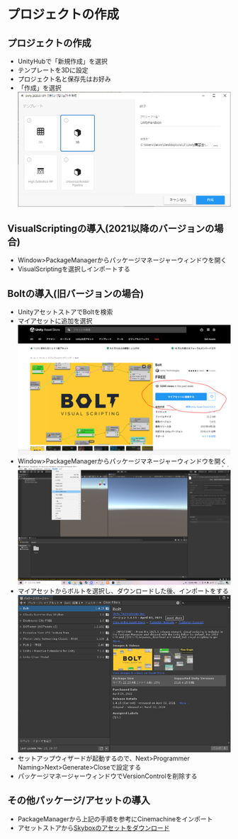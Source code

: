 # プロジェクトの作成
## プロジェクトの作成  
- UnityHubで「新規作成」を選択
- テンプレートを3Dに設定
- プロジェクト名と保存先はお好み
- 「作成」を選択
![プロジェクトの設定例](https://github.com/Naja-Naja/Unity_Handson/blob/main/Handson/projectsetting.png)

## VisualScriptingの導入(2021以降のバージョンの場合)
- Window>PackageManagerからパッケージマネージャーウィンドウを開く
- VisualScriptingを選択しインポートする


##  Boltの導入(旧バージョンの場合)
- UnityアセットストアでBoltを検索
- マイアセットに追加を選択
![マイアセットに追加](https://github.com/Naja-Naja/Unity_Handson/blob/main/Handson/addbolt.png)
- Window>PackageManagerからパッケージマネージャーウィンドウを開く
![マイアセットに追加](https://github.com/Naja-Naja/Unity_Handson/blob/main/Handson/2022-05-15%20(2).png)
- マイアセットからボルトを選択し、ダウンロードした後、インポートをする　　
![マイアセットに追加](https://github.com/Naja-Naja/Unity_Handson/blob/main/Handson/2022-05-15%20(3).png)
- セットアップウィザードが起動するので、Next>Programmer Naming>Next>Generate>Closeで設定する
- パッケージマネージャーウィンドウでVersionControlを削除する

## その他パッケージ/アセットの導入
- PackageManagerから上記の手順を参考にCinemachineをインポート
- アセットストアから[Skyboxのアセットをダウンロード](https://assetstore.unity.com/packages/2d/textures-materials/sky/cloudy-summer-day-skybox-1079)
